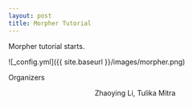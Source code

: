 ```yaml
---
layout: post
title: Morpher Tutorial
---
```


Morpher tutorial starts.

![_config.yml]({{ site.baseurl }}/images/morpher.png)

<font size=”18”>Organizers</font>
<p style="text-align: center;">Zhaoying Li, Tulika Mitra</p>
